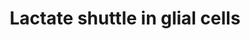 ---
annotations:
- id: CL:0000540
  parent: animal cell
  type: Cell Type Ontology
  value: neuron
- id: CL:0000127
  parent: animal cell
  type: Cell Type Ontology
  value: astrocyte
- id: CL:0000125
  parent: animal cell
  type: Cell Type Ontology
  value: glial cell
- id: PW:0000002
  parent: classic metabolic pathway
  type: Pathway Ontology
  value: classic metabolic pathway
authors:
- Celestecurreri
- Cleopheebruchou
- Ellaverheggen
- Eweitz
- Egonw
- Andra
- AlexanderPico
- DeSl
- Mkutmon
citedin: ''
communities:
- ONTOX
description: Astrocyte-neuron lactate shuttle in Homo sapiens. The pathway shows the
  relation between neuronal activity and lactate production in astrocytes. These shuttles
  show how lactate can be broken down by lactate dehydrogenase into pyruvate which
  enters the TCA cycle in neurons.  In astrocytes, glucose undergoes glycolysis to
  be converted into pyruvate, which is then converted into lactate with the help of
  the LDHA enzyme. Lactate is then transported from astrocytes to neurons through
  the transporters SLC16A1, SLC16A3 and SLC16A7. There, lactate is converted to pyruvate
  with the help of the LDHB enzyme. Pyruvate formation is also increased by glucose
  entering the neuron through the SLC2A3 transporter, which undergoes glycolysis.
  Pyruvate enters the TCA cycle in the mitochondria of the neuron and ATP is produced.  The
  ATP generated in the neurons is required for the glutamate neurotransmitters to
  be excreted from neurons into the synaptic cleft. Astrocytes take up the glutamate
  neurotransmitters through the transporter SLC1A2. For glutamate to be transported
  into the cell by the SLC1A2 transporter, Na⁺ must be cotransported into the cell.
  This increase in concentration of sodium ions inside the astrocyte is balanced by
  Na⁺/K⁺ ATPase which transports Na⁺ out of the cell while simultaneously transporting
  K⁺ into the cell. This transporter requires ATP to be activated, and the ADP produced
  can be regenerated into ATP during glycolysis in the astrocytes.  This lactate shuttle
  theory explains that lactate from astrocytes is preferentially used over glucose
  by neurons in a fully aerobic state and is the main supply of energy to our neurological
  system.
last-edited: 2025-08-25
ndex: null
organisms:
- Homo sapiens
redirect_from:
- /index.php/Pathway:WP5314
- /instance/WP5314
- /instance/WP5314_r140445
revision: r140445
schema-jsonld:
- '@context': https://schema.org/
  '@id': https://wikipathways.github.io/pathways/WP5314.html
  '@type': Dataset
  creator:
    '@type': Organization
    name: WikiPathways
  description: Astrocyte-neuron lactate shuttle in Homo sapiens. The pathway shows
    the relation between neuronal activity and lactate production in astrocytes. These
    shuttles show how lactate can be broken down by lactate dehydrogenase into pyruvate
    which enters the TCA cycle in neurons.  In astrocytes, glucose undergoes glycolysis
    to be converted into pyruvate, which is then converted into lactate with the help
    of the LDHA enzyme. Lactate is then transported from astrocytes to neurons through
    the transporters SLC16A1, SLC16A3 and SLC16A7. There, lactate is converted to
    pyruvate with the help of the LDHB enzyme. Pyruvate formation is also increased
    by glucose entering the neuron through the SLC2A3 transporter, which undergoes
    glycolysis. Pyruvate enters the TCA cycle in the mitochondria of the neuron and
    ATP is produced.  The ATP generated in the neurons is required for the glutamate
    neurotransmitters to be excreted from neurons into the synaptic cleft. Astrocytes
    take up the glutamate neurotransmitters through the transporter SLC1A2. For glutamate
    to be transported into the cell by the SLC1A2 transporter, Na⁺ must be cotransported
    into the cell. This increase in concentration of sodium ions inside the astrocyte
    is balanced by Na⁺/K⁺ ATPase which transports Na⁺ out of the cell while simultaneously
    transporting K⁺ into the cell. This transporter requires ATP to be activated,
    and the ADP produced can be regenerated into ATP during glycolysis in the astrocytes.  This
    lactate shuttle theory explains that lactate from astrocytes is preferentially
    used over glucose by neurons in a fully aerobic state and is the main supply of
    energy to our neurological system.
  keywords:
  - ADP
  - ATP
  - Ammonia
  - CA2
  - CA4
  - CO₂
  - D-Glucose 1-phosphate
  - D-Glucose 6-phosphate
  - GLS
  - GLUL
  - GLUR1
  - GLUR2
  - GLUR3
  - GLUR4
  - Glucose
  - Glutamate
  - Glutamine
  - Glycogen
  - HCO3-
  - HK1
  - H⁺
  - K⁺
  - LDHA
  - LDHB
  - Lactate
  - NADPH
  - NBC1
  - Na+ K+ ATPase
  - Na⁺
  - OH-
  - O₂
  - PGM1
  - Pyruvate
  - SLC16A1
  - SLC16A3
  - SLC16A7
  - SLC1A2
  - SLC2A1
  - SLC2A3
  - UDP-D-glucose
  - UDPGPP
  license: CC0
  name: Lactate shuttle in glial cells
seo: CreativeWork
title: Lactate shuttle in glial cells
wpid: WP5314
---
